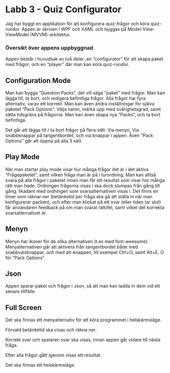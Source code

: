 # Labb 3 - Quiz Configurator

Jag har byggt en applikation för att konfigurera quiz-frågor och köra quiz-rundor. Appen är skriven i WPF och XAML och byggas på Model-View-ViewModel (MVVM)-arkitektur.

### Översikt över appens uppbyggnad

Appen består i huvudsak av två delar ,en “configurator” för att skapa paket med frågor; och en “player” där man kan köra quiz-rundor.


## Configuration Mode

Man kan bygga “Question Packs”, det vill säga “paket” med frågor. Man kan lägga till, ta bort, och redigera befintliga frågor. Alla frågor har fyra alternativ, varav ett korrekt. Man kan även ändra inställningar för själva paketet “Pack Options”: Välja namn, märka upp med svårighetsgrad, samt sätta tidsgräns på frågorna. Man kan även skapa nya “Packs”, och ta bort befintliga.

Det går att lägga till / ta bort frågor på flera sätt: Via menyn, Via snabbknappar på tangentbordet, och via knappar i appen. Även “Pack Options” går att öppna på alla 3 sätt.


## Play Mode

När man startar play mode visar hur många frågor det är i det aktiva “Frågepaketet”, samt vilken fråga man är på i turordning. Man kan alltså svara på alla frågor i paketet innan man får ett resultat som visar hur många rätt man hade. Ordningen frågorna visas i ska dock slumpas från gång till gång; likadant med ordningen som svarsalternativen visas i. Det finns en timer som räknar ner (betänketid per fråga ska gå att ställa in när man konfigurerar packen), och efter man klickat på ett svar (eller tiden tar slut) får användaren feedback på om man svarat rätt/fel, samt vilket det korrekta svarsalternativet är.

## Menyn

Menyn har ikoner för de olika alternativen (t.ex med font-awesome). Menyalternativen går att aktivera från tangentbordet både med snabbvalsknappar, och med alt-knappen, till exempel Ctrl+O, samt Alt+E, O för “Pack Options”.


## Json

Appen sparar paket och frågor i Json, så att man kan ladda in dem vid ett senare tillfälle. 


## **Full Screen**

Det ska finnas ett menyalternativ för att köra programmet i helskärmsläge.


Förvald betänketid ska visas och räkna ner.

Korrekt svar och spelaren svar ska visas, innan appen går vidare till nästa fråga.

Efter alla frågor gått igenom visas ett resultat.

Det ska finnas ett helskärmsläge.
